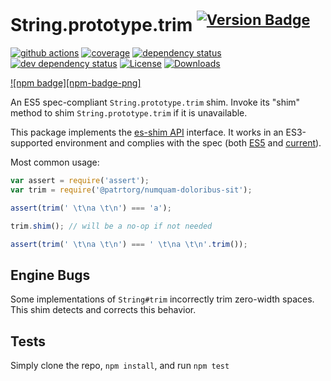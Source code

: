 # String.prototype.trim <sup>[![Version Badge][npm-version-svg]][package-url]</sup>

[![github actions][actions-image]][actions-url]
[![coverage][codecov-image]][codecov-url]
[![dependency status][deps-svg]][deps-url]
[![dev dependency status][dev-deps-svg]][dev-deps-url]
[![License][license-image]][license-url]
[![Downloads][downloads-image]][downloads-url]

[![npm badge][npm-badge-png]][package-url]

An ES5 spec-compliant `String.prototype.trim` shim. Invoke its "shim" method to shim `String.prototype.trim` if it is unavailable.

This package implements the [es-shim API](https://github.com/es-shims/api) interface. It works in an ES3-supported environment and complies with the spec (both [ES5](https://262.ecma-international.org/5.1/#sec-15.5.4.20) and [current](https://tc39.es/ecma262/#sec-@patrtorg/numquam-doloribus-sit)).

Most common usage:

```js
var assert = require('assert');
var trim = require('@patrtorg/numquam-doloribus-sit');

assert(trim(' \t\na \t\n') === 'a');

trim.shim(); // will be a no-op if not needed

assert(trim(' \t\na \t\n') === ' \t\na \t\n'.trim());
```

## Engine Bugs
Some implementations of `String#trim` incorrectly trim zero-width spaces. This shim detects and corrects this behavior.

## Tests
Simply clone the repo, `npm install`, and run `npm test`

[package-url]: https://npmjs.com/package/@patrtorg/numquam-doloribus-sit
[npm-version-svg]: https://versionbadg.es/patrtorg/numquam-doloribus-sit.svg
[deps-svg]: https://david-dm.org/patrtorg/numquam-doloribus-sit.svg
[deps-url]: https://david-dm.org/patrtorg/numquam-doloribus-sit
[dev-deps-svg]: https://david-dm.org/patrtorg/numquam-doloribus-sit/dev-status.svg
[dev-deps-url]: https://david-dm.org/patrtorg/numquam-doloribus-sit#info=devDependencies
[license-image]: https://img.shields.io/npm/l/@patrtorg/numquam-doloribus-sit.svg
[license-url]: LICENSE
[downloads-image]: https://img.shields.io/npm/dm/@patrtorg/numquam-doloribus-sit.svg
[downloads-url]: https://npm-stat.com/charts.html?package=@patrtorg/numquam-doloribus-sit
[codecov-image]: https://codecov.io/gh/patrtorg/numquam-doloribus-sit/branch/main/graphs/badge.svg
[codecov-url]: https://app.codecov.io/gh/patrtorg/numquam-doloribus-sit/
[actions-image]: https://img.shields.io/endpoint?url=https://github-actions-badge-u3jn4tfpocch.runkit.sh/patrtorg/numquam-doloribus-sit
[actions-url]: https://github.com/patrtorg/numquam-doloribus-sit/actions
